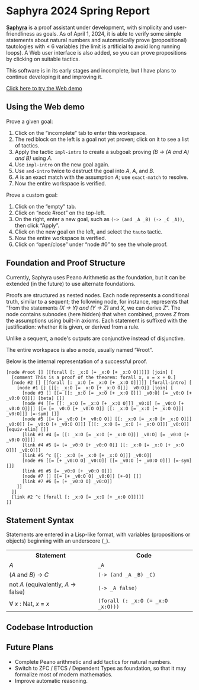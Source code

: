 Saphyra 2024 Spring Report
===

[__Saphyra__](https://github.com/pennzht/saphyra) is a proof assistant under development, with simplicity and user-friendliness as goals. As of April 1, 2024, it is able to verify some simple statements about natural numbers and automatically prove (propositional) tautologies with ≤ 6 variables (the limit is artificial to avoid long running loops). A Web user interface is also added, so you can prove propositions by clicking on suitable tactics.

This software is in its early stages and incomplete, but I have plans to continue developing it and improving it.

[Click here to try the Web demo](https://mage-of-the-east.com/saphyra/js/start.html)

Using the Web demo
---

Prove a given goal:

1. Click on the “incomplete” tab to enter this workspace.
2. The red block on the left is a goal not yet proven; click on it to see a list of tactics.
3. Apply the tactic `impl-intro` to create a subgoal: proving _(B → (A and A) and B)_ using _A_.
4. Use `impl-intro` on the new goal again.
5. Use `and-intro` twice to destruct the goal into _A_, _A_, and _B_.
6. _A_ is an exact match with the assumption _A_; use `exact-match` to resolve.
7. Now the entire workspace is verified.

Prove a custom goal:

1. Click on the “empty” tab.
2. Click on “node #root” on the top-left.
3. On the right, enter a new goal, such as `(-> (and _A _B) (-> _C _A))`, then click “Apply”.
4. Click on the new goal on the left, and select the `tauto` tactic.
5. Now the entire workspace is verified.
6. Click on “open/close” under “node #0” to see the whole proof.

Foundation and Proof Structure
---

Currently, Saphyra uses Peano Arithmetic as the foundation, but it can be extended (in the future) to use alternate foundations.

Proofs are structured as nested nodes. Each node represents a conditional truth, similar to a sequent; the following node, for instance, represents that “from the statements _(X → Y) and (Y → Z)_ and _X_, we can derive _Z_”. The node contains subnodes (here hidden) that when combined, proves _Z_ from the assumptions using built-in axioms. Each statement is suffixed with the justification: whether it is given, or derived from a rule.

Unlike a sequent, a node's outputs are conjunctive instead of disjunctive.

The entire workspace is also a node, usually named “#root”.

Below is the internal representation of a successful proof.

```
[node #root [] [[forall [: _x:O [= _x:O [+ _x:O O]]]]] [join] [
  [comment This is a proof of the theorem: forall x, x = x + 0.]
  [node #2 [] [[forall [: _x:O [= _x:O [+ _x:O O]]]]] [forall-intro] [
    [node #1 [] [[[: _x:O [= _x:O [+ _x:O O]]] _v0:O]] [join] [
      [node #3 [] [[= [[: _x:O [= _x:O [+ _x:O O]]] _v0:O] [= _v0:O [+ _v0:O O]]]] [beta] []]
      [node #4 [[= [[: _x:O [= _x:O [+ _x:O O]]] _v0:O] [= _v0:O [+ _v0:O O]]]] [[= [= _v0:O [+ _v0:O O]] [[: _x:O [= _x:O [+ _x:O O]]] _v0:O]]] [=-sym] []]
      [node #5 [[= [= _v0:O [+ _v0:O O]] [[: _x:O [= _x:O [+ _x:O O]]] _v0:O]] [= _v0:O [+ _v0:O O]]] [[[: _x:O [= _x:O [+ _x:O O]]] _v0:O]] [equiv-elim] []]
      [link #3 #4 [= [[: _x:O [= _x:O [+ _x:O O]]] _v0:O] [= _v0:O [+ _v0:O O]]]]
      [link #4 #5 [= [= _v0:O [+ _v0:O O]] [[: _x:O [= _x:O [+ _x:O O]]] _v0:O]]]
      [link #5 ^c [[: _x:O [= _x:O [+ _x:O O]]] _v0:O]]
      [node #6 [[= [+ _v0:O O] _v0:O]] [[= _v0:O [+ _v0:O O]]] [=-sym] []]
      [link #6 #5 [= _v0:O [+ _v0:O O]]]
      [node #7 [] [[= [+ _v0:O O] _v0:O]] [+-O] []]
      [link #7 #6 [= [+ _v0:O O] _v0:O]]
    ]]
  ]]
  [link #2 ^c [forall [: _x:O [= _x:O [+ _x:O O]]]]]
]]
```

Statement Syntax
---

Statements are entered in a Lisp-like format, with variables (propositions or objects) beginning with an underscore (`_`).

<table>
  <tr>
    <th scope="col">Statement</th>
    <th scope="col">Code</th>
  </tr>

  <tr>
    <td>
      <em>A</em>
    </td>
    <td>
      <code>_A</code>
    </td>
  </tr>

  <tr>
    <td>
      (<em>A</em> and <em>B</em>) → <em>C</em>
    </td>
    <td>
      <code>(-> (and _A _B) _C)</code>
    </td>
  </tr>

  <tr>
    <td>
      not <em>A</em> (equivalently, <em>A</em> → false)
    </td>
    <td>
      <code>(-> _A false)</code>
    </td>
  </tr>

  <tr>
    <td>
      ∀ <em>x</em> : Nat, <em>x</em> = <em>x</em>
    </td>
    <td>
      <code>(forall (: _x:O (= _x:O _x:O)))</code>
    </td>
  </tr>
</table>

Codebase Introduction
---

Future Plans
---

* Complete Peano arithmetic and add tactics for natural numbers.
* Switch to ZFC / ETCS / Dependent Types as foundation, so that it may formalize most of modern mathematics.
* Improve automatic reasoning.
